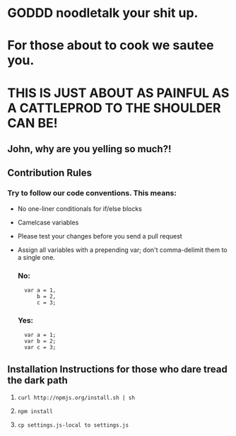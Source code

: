 # GODDD noodletalk your shit up.
# For those about to cook we sautee you.
# THIS IS JUST ABOUT AS PAINFUL AS A CATTLEPROD TO THE SHOULDER CAN BE!

## John, why are you yelling so much?!

## Contribution Rules

### Try to follow our code conventions. This means:

* No one-liner conditionals for if/else blocks

* Camelcase variables

* Please test your changes before you send a pull request

* Assign all variables with a prepending var; don't comma-delimit them to a single one.
    ### No:
        var a = 1,
            b = 2,
            c = 3;

    ### Yes:
        var a = 1;
        var b = 2;
        var c = 3;

## Installation Instructions for those who dare tread the dark path

1. `curl http://npmjs.org/install.sh | sh`

2. `npm install`

3. `cp settings.js-local to settings.js`

